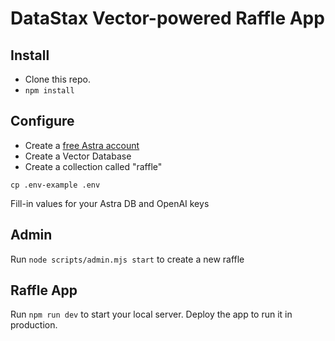# DataStax Vector-powered Raffle App

## Install

- Clone this repo.
- `npm install`

## Configure

- Create a [free Astra account](https://astra.datastax.com/register)
- Create a Vector Database
- Create a collection called "raffle"

`cp .env-example .env`

Fill-in values for your Astra DB and OpenAI keys

## Admin

Run `node scripts/admin.mjs start` to create a new raffle

## Raffle App

Run `npm run dev` to start your local server. Deploy the app to run it in production.

